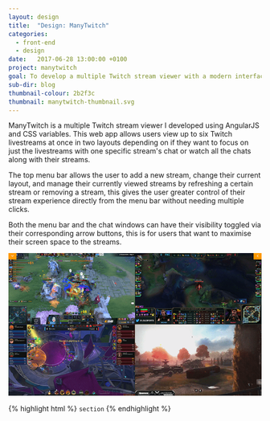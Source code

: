 ```yaml
---
layout: design
title:  "Design: ManyTwitch"
categories:
  - front-end
  - design
date:   2017-06-28 13:00:00 +0100
project: manytwitch
goal: To develop a multiple Twitch stream viewer with a modern interface
sub-dir: blog
thumbnail-colour: 2b2f3c
thumbnail: manytwitch-thumbnail.svg
---
```


ManyTwitch is a multiple Twitch stream viewer I developed using AngularJS and CSS variables. This web app allows users view up to six Twitch livestreams at once in two layouts depending on if they want to focus on just the livestreams with one specific stream's chat or watch all the chats along with their streams.

The top menu bar allows the user to add a new stream, change their current layout, and manage their currently viewed streams by refreshing a certain stream or removing a stream, this gives the user greater control of their stream experience directly from the menu bar without needing multiple clicks.

Both the menu bar and the chat windows can have their visibility toggled via their corresponding arrow buttons, this is for users that want to maximise their screen space to the streams.

![Manytwitch grid layout with four Twitch streams](/img/manytwitch/manyTwitch3.png)

{% highlight html %}
  <code>section</code>
{% endhighlight %}

